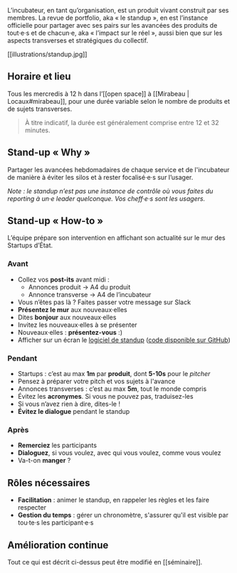L’incubateur, en tant qu’organisation, est un produit vivant construit par ses membres. La revue de portfolio, aka « le standup », en est l’instance officielle pour partager avec ses pairs sur les avancées des produits de tout·e·s et de chacun·e, aka « l’impact sur le réel », aussi bien que sur les aspects transverses et stratégiques du collectif.

[[illustrations/standup.jpg]]

## Horaire et lieu

Tous les mercredis à 12 h dans l’[[open space]] à [[Mirabeau | Locaux#mirabeau]], pour une durée variable selon le nombre de produits et de sujets transverses.

> À titre indicatif, la durée est généralement comprise entre 12 et 32 minutes.

## Stand-up « Why »

Partager les avancées hebdomadaires de chaque service et de l'incubateur de manière à éviter les silos et à rester focalisé·e·s sur l’usager.

_Note : le standup n’est pas une instance de contrôle où vous faites du reporting à un·e leader quelconque. Vos cheff·e·s sont les usagers._

## Stand-up « How-to »

L’équipe prépare son intervention en affichant son actualité sur le mur des Startups d’État.

### Avant

- Collez vos **post-its** avant midi :
	- Annonces produit   → A4 du produit
	- Annonce transverse → A4 de l’incubateur
- Vous n’êtes pas là ? Faites passer votre message sur Slack
- **Présentez le mur** aux nouveaux·elles
- Dites **bonjour** aux nouveaux·elles
- Invitez les nouveaux·elles à se présenter
- Nouveaux·elles : **présentez-vous** :)
- Afficher sur un écran le [logiciel de standup](http://stand-up.surge.sh/) ([code disponible sur GitHub](https://github.com/sgmap/standup/))

### Pendant

- Startups : c’est au max **1m** par **produit**, dont **5-10s** pour le _pitcher_
- Pensez à préparer votre pitch et vos sujets à l'avance
- Annonces transverses : c’est au max **5m**, tout le monde compris
- Évitez les **acronymes**. Si vous ne pouvez pas, traduisez-les
- Si vous n’avez rien à dire, dites-le !
- **Évitez le dialogue** pendant le standup

### Après

- **Remerciez** les participants
- **Dialoguez**, si vous voulez, avec qui vous voulez, comme vous voulez
- Va-t-on **manger** ?

## Rôles nécessaires

- **Facilitation** : animer le standup, en rappeler les règles et les faire respecter
- **Gestion du temps** : gérer un chronomètre, s'assurer qu'il est visible par tou·te·s les participant·e·s

## Amélioration continue

Tout ce qui est décrit ci-dessus peut être modifié en [[séminaire]].
